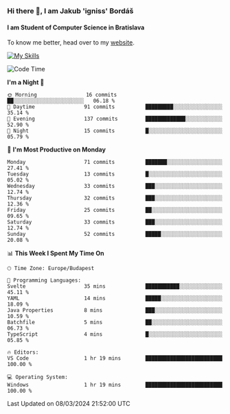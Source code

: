 ### Hi there 👋, I am Jakub 'igniss' Bordáš

#### I am Student of Computer Science in Bratislava
To know me better, head over to my [website](https://bordas.sk).

[![My Skills](https://skillicons.dev/icons?i=js,html,css,figma,svelte,java,kotlin,python,postgresql,typescript,nest,nodejs)](https://bordas.sk)


<!--START_SECTION:waka-->
![Code Time](http://img.shields.io/badge/Code%20Time-1%2C417%20hrs%2038%20mins-blue)

**I'm a Night 🦉** 

```text
🌞 Morning                16 commits          ██░░░░░░░░░░░░░░░░░░░░░░░   06.18 % 
🌆 Daytime                91 commits          █████████░░░░░░░░░░░░░░░░   35.14 % 
🌃 Evening                137 commits         █████████████░░░░░░░░░░░░   52.90 % 
🌙 Night                  15 commits          █░░░░░░░░░░░░░░░░░░░░░░░░   05.79 % 
```
📅 **I'm Most Productive on Monday** 

```text
Monday                   71 commits          ███████░░░░░░░░░░░░░░░░░░   27.41 % 
Tuesday                  13 commits          █░░░░░░░░░░░░░░░░░░░░░░░░   05.02 % 
Wednesday                33 commits          ███░░░░░░░░░░░░░░░░░░░░░░   12.74 % 
Thursday                 32 commits          ███░░░░░░░░░░░░░░░░░░░░░░   12.36 % 
Friday                   25 commits          ██░░░░░░░░░░░░░░░░░░░░░░░   09.65 % 
Saturday                 33 commits          ███░░░░░░░░░░░░░░░░░░░░░░   12.74 % 
Sunday                   52 commits          █████░░░░░░░░░░░░░░░░░░░░   20.08 % 
```


📊 **This Week I Spent My Time On** 

```text
🕑︎ Time Zone: Europe/Budapest

💬 Programming Languages: 
Svelte                   35 mins             ███████████░░░░░░░░░░░░░░   45.11 % 
YAML                     14 mins             █████░░░░░░░░░░░░░░░░░░░░   18.09 % 
Java Properties          8 mins              ███░░░░░░░░░░░░░░░░░░░░░░   10.59 % 
Batchfile                5 mins              ██░░░░░░░░░░░░░░░░░░░░░░░   06.73 % 
TypeScript               4 mins              █░░░░░░░░░░░░░░░░░░░░░░░░   05.85 % 

🔥 Editors: 
VS Code                  1 hr 19 mins        █████████████████████████   100.00 % 

💻 Operating System: 
Windows                  1 hr 19 mins        █████████████████████████   100.00 % 
```


 Last Updated on 08/03/2024 21:52:00 UTC
<!--END_SECTION:waka-->
